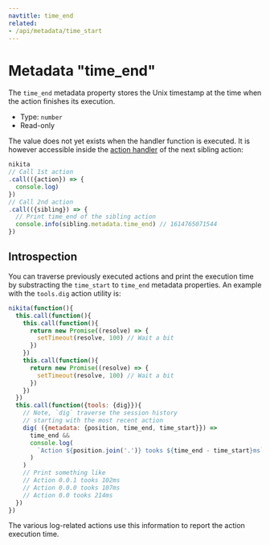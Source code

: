 ```yaml
---
navtitle: time_end
related:
- /api/metadata/time_start
---
```


# Metadata "time_end"

The `time_end` metadata property stores the Unix timestamp at the time when the action finishes its execution.

* Type: `number`
* Read-only

The value does not yet exists when the handler function is executed. It is however accessible inside the [action handler](/current/api/handler) of the next sibling action:

```js
nikita
// Call 1st action
.call(({action}) => {
  console.log)
})
// Call 2nd action
.call(({sibling}) => {
  // Print time_end of the sibling action
  console.info(sibling.metadata.time_end) // 1614765071544
})
```

## Introspection

You can traverse previously executed actions and print the execution time by substracting the `time_start` to `time_end` metadata properties. An example with the `tools.dig` action utility is:

```js
nikita(function(){
  this.call(function(){
    this.call(function(){
      return new Promise((resolve) => {
        setTimeout(resolve, 100) // Wait a bit
      })
    })
    this.call(function(){
      return new Promise((resolve) => {
        setTimeout(resolve, 100) // Wait a bit
      })
    })
  })
  this.call(function({tools: {dig}}){
    // Note, `dig` traverse the session history
    // starting with the most recent action
    dig( ({metadata: {position, time_end, time_start}}) =>
      time_end &&
      console.log(
        `Action ${position.join('.')} tooks ${time_end - time_start}ms`
      )
    )
    // Print something like
    // Action 0.0.1 tooks 102ms
    // Action 0.0.0 tooks 107ms
    // Action 0.0 tooks 214ms
  })
})
```

The various log-related actions use this information to report the action execution time.

